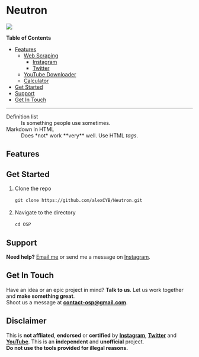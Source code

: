 # Neutron
<p><img src="C:/Users/utente/Desktop/Neutron/images/version.svg"></p>

<b>Table of Contents</b>
<ul>
  <li><a href="">Features</a>
    <ul>
    <li><a href="">Web Scraping</a>
      <ul>
        <li><a href="">Instagram</a></li>
        <li><a href="">Twitter</a></li>
      </ul>
      <li><a href="">YouTube Downloader</a></li>
      <li><a href="">Calculator</a></li>
    </ul>
  <li><a href="">Get Started</a></li>
  <li><a href="">Support</a></li>
  <li><a href="">Get In Touch</a></li>
  </li>

</ul>

<hr>

<dl>
  <dt>Definition list</dt>
  <dd>Is something people use sometimes.</dd>

  <dt>Markdown in HTML</dt>
  <dd>Does *not* work **very** well. Use HTML <em>tags</em>.</dd>
</dl>


<h2>Features</h2>

<h2>Get Started</h2>
<ol>
  <li>Clone the repo</li><br>
  <code>git clone https://github.com/alexCYB/Neutron.git</code><br><br>
  <li>Navigate to the directory</li><br>
  <code>cd OSP</code>
</ol>

<h2>Support</h2>
<p><b>Need help?</b> <a href="">Email me</a> or send me a message on <a href="">Instagram</a>.</p>

<h2>Get In Touch</h2>
<p>Have an idea or an epic project in mind? <b>Talk to us</b>. Let us work together and <b>make something great</b>.<br>
Shoot us a message at <b><a href="mailto:contact-osp@gmail.com">contact-osp@gmail.com</a></b>.</p>

<h2>Disclaimer</h2>
<p>This is <b>not affliated</b>, <b>endorsed</b> or <b>certified</b> by <b><a href="https://www.instagram.com">Instagram</a></b>, <b><a href="https://www.twitter.com">Twitter</a></b> and <b><a href="https://www.youtube.com">YouTube</a></b>. This is an <b>independent</b> and <b>unofficial</b> project.<br><b>Do not use the tools provided for illegal reasons.</b></p>
